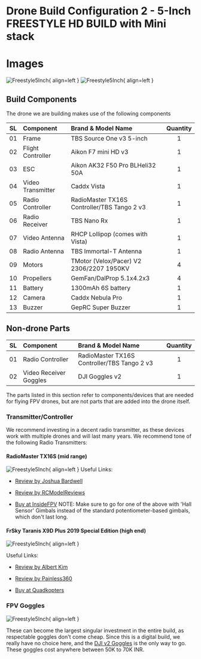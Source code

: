 # Drone Build Configuration 2 - 5-Inch FREESTYLE HD BUILD with Mini stack

# Images

![Freestyle5Inch](../../images/5-inch-freestyle-pacers-v2-1.jpeg){ align=left }
![Freestyle5Inch](../../images/5-inch-freestyle-pacers-v2-2.jpeg){ align=left }

## Build Components

The drone we are building makes use of the following components

| SL  | Component         | Brand & Model Name                          | Quantity |
| --- | :---------------- | :------------------------------------------ | :------: |
| 01  | Frame             | TBS Source One v3 5-inch                    |    1     |
| 02  | Flight Controller | Aikon F7 mini HD v3                         |    1     |
| 03  | ESC               | Aikon AK32 F50 Pro BLHeli32 50A             |    1     |
| 04  | Video Transmitter | Caddx Vista                                 |    1     |
| 05  | Radio Controller  | RadioMaster TX16S Controller/TBS Tango 2 v3 |    1     |
| 06  | Radio Receiver    | TBS Nano Rx                                 |    1     |
| 07  | Video Antenna     | RHCP Lollipop (comes with Vista)            |    1     |
| 08  | Radio Antenna     | TBS Immortal-T Antenna                      |    1     |
| 09  | Motors            | TMotor (Velox/Pacer) V2 2306/2207 1950KV    |    4     |
| 10  | Propellers        | GemFan/DalProp 5.1x4.2x3                    |    4     |
| 11  | Battery           | 1300mAh 6S battery                          |    1     |
| 12  | Camera            | Caddx Nebula Pro                            |    1     |
| 13  | Buzzer            | GepRC Super Buzzer                          |    1     |

## Non-drone Parts

| SL  | Component              | Brand & Model Name                          | Quantity |
| --- | :--------------------- | :------------------------------------------ | :------: |
| 01  | Radio Controller       | RadioMaster TX16S Controller/TBS Tango 2 v3 |    1     |
| 02  | Video Receiver Goggles | DJI Goggles v2                              |    1     |

The parts listed in this section refer to components/devices that are needed for flying FPV drones, but are not parts
that are added into the drone itself.

### **Transmitter/Controller**

We recommend investing in a decent radio transmitter, as these devices work with multiple drones and will last many years. We recommend tone of the following Radio Transmitters:

#### **RadioMaster TX16S (mid range)**

![Freestyle5Inch](../../images/tx16s.jpeg){ align=left }
Useful Links:

- [Review by Joshua Bardwell](https://www.youtube.com/watch?v=ddMP2gnZQck)

- [Review by RCModelReviews](https://www.youtube.com/watch?v=fJcZ3LCvEXI)

- [Buy at InsideFPV](https://www.insidefpv.com/product/radiomaster-tx16s-hall-sensor-gimbals-2-4g-16ch-multi-protocol-rf-system-opentx-mode2-transmitter-for-rc-drone-mode-2-left-hand-throttle-tx16s/)
  NOTE: Make sure to go for one of the above with 'Hall Sensor' Gimbals instead of the standard potentiometer-based gimbals, which don't last long.

#### **FrSky Taranis X9D Plus 2019 Special Edition (high end)**

![Freestyle5Inch](../../images/taranis-x9d+.jpg){ align=left }

Useful Links:

- [Review by Albert Kim](https://www.youtube.com/watch?v=onjRkSSAo5w)

- [Review by Painless360](https://www.youtube.com/watch?v=csVWUOw8JM0&t=24s)

- [Buy at Quadkopters](https://www.quadkopters.com/product/tx-and-rx/frsky-taranis-x9d-plus-special-edition/)

### **FPV Goggles**

![Freestyle5Inch](../../images/dji-goggles-v2.jpg){ align=left }

These can become the largest singular investment in the entire build, as respectable goggles don't come cheap. Since this is a digital build, we really have no choice here, and the [DJI v2 Goggles](https://anubisrc.com/product/dji-fpv-goggles-v2/) is the only way to go. These goggles cost anywhere between 50K to 70K INR.
